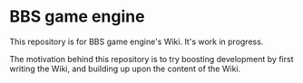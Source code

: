 # BBS game engine

This repository is for BBS game engine's Wiki. It's work in progress.

The motivation behind this repository is to try boosting development by first writing the Wiki, and building up upon the content of the Wiki.
